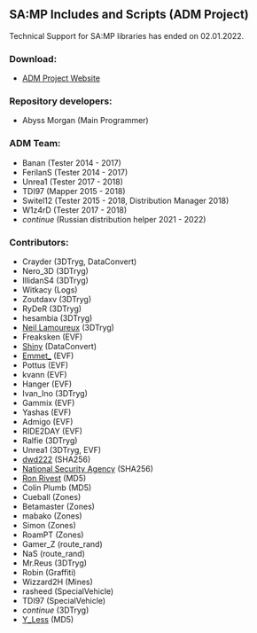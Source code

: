 ## SA:MP Includes and Scripts (ADM Project)


Technical Support for SA:MP libraries has ended on 02.01.2022.


### Download:
* [ADM Project Website](https://adm.ct8.pl)


### Repository developers:
* Abyss Morgan (Main Programmer)


### ADM Team:
* Banan (Tester 2014 - 2017)
* FerilanS (Tester 2014 - 2017)
* Unrea1 (Tester 2017 - 2018)
* TDI97 (Mapper 2015 - 2018)
* Switel12 (Tester 2015 - 2018, Distribution Manager 2018)
* W1z4rD (Tester 2017 - 2018)
* $continue$ (Russian distribution helper 2021 - 2022)

### Contributors:
* Crayder (3DTryg, DataConvert)
* Nero_3D (3DTryg)
* IllidanS4 (3DTryg)
* Witkacy (Logs)
* Zoutdaxv (3DTryg)
* RyDeR (3DTryg)
* hesambia (3DTryg)
* [Neil Lamoureux](https://www.vbprofiles.com/people/neil-lamoureux-55237bcbba6920dc5500065c) (3DTryg)
* Freaksken (EVF)
* [Shiny](http://gtao.pl/shiny,u,25798.htm) (DataConvert)
* [Emmet_](https://github.com/emmet-jones) (EVF)
* Pottus (EVF)
* kvann (EVF)
* Hanger (EVF)
* Ivan_Ino (3DTryg)
* Gammix (EVF)
* Yashas (EVF)
* Admigo (EVF)
* RIDE2DAY (EVF)
* Ralfie (3DTryg)
* Unrea1 (3DTryg, EVF)
* [dwd222](http://gtao.pl/dwd222,u,44689.htm) (SHA256)
* [National Security Agency](https://wikipedia.org/wiki/National_Security_Agency) (SHA256)
* [Ron Rivest](https://wikipedia.org/wiki/Ron_Rivest) (MD5)
* Colin Plumb (MD5)
* Cueball (Zones)
* Betamaster (Zones)
* mabako (Zones)
* Simon (Zones)
* RoamPT (Zones)
* Gamer_Z (route_rand)
* NaS (route_rand)
* Mr.Reus (3DTryg)
* Robin (Graffiti)
* Wizzard2H (Mines)
* rasheed (SpecialVehicle)
* TDI97 (SpecialVehicle)
* $continue$ (3DTryg)
* [Y_Less](https://www.burgershot.gg/member.php?action=profile&uid=6) (MD5)
